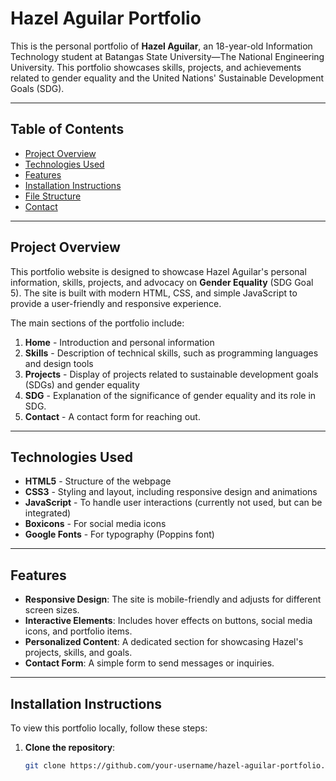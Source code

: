 # Hazel Aguilar Portfolio

This is the personal portfolio of **Hazel Aguilar**, an 18-year-old Information Technology student at Batangas State University—The National Engineering University. This portfolio showcases skills, projects, and achievements related to gender equality and the United Nations' Sustainable Development Goals (SDG).

---

## Table of Contents

- [Project Overview](#project-overview)
- [Technologies Used](#technologies-used)
- [Features](#features)
- [Installation Instructions](#installation-instructions)
- [File Structure](#file-structure)
- [Contact](#contact)

---

## Project Overview

This portfolio website is designed to showcase Hazel Aguilar's personal information, skills, projects, and advocacy on **Gender Equality** (SDG Goal 5). The site is built with modern HTML, CSS, and simple JavaScript to provide a user-friendly and responsive experience.

The main sections of the portfolio include:

1. **Home** - Introduction and personal information
2. **Skills** - Description of technical skills, such as programming languages and design tools
3. **Projects** - Display of projects related to sustainable development goals (SDGs) and gender equality
4. **SDG** - Explanation of the significance of gender equality and its role in SDG.
5. **Contact** - A contact form for reaching out.

---

## Technologies Used

- **HTML5** - Structure of the webpage
- **CSS3** - Styling and layout, including responsive design and animations
- **JavaScript** - To handle user interactions (currently not used, but can be integrated)
- **Boxicons** - For social media icons
- **Google Fonts** - For typography (Poppins font)

---

## Features

- **Responsive Design**: The site is mobile-friendly and adjusts for different screen sizes.
- **Interactive Elements**: Includes hover effects on buttons, social media icons, and portfolio items.
- **Personalized Content**: A dedicated section for showcasing Hazel's projects, skills, and goals.
- **Contact Form**: A simple form to send messages or inquiries.

---

## Installation Instructions

To view this portfolio locally, follow these steps:

1. **Clone the repository**:
   ```bash
   git clone https://github.com/your-username/hazel-aguilar-portfolio.git
